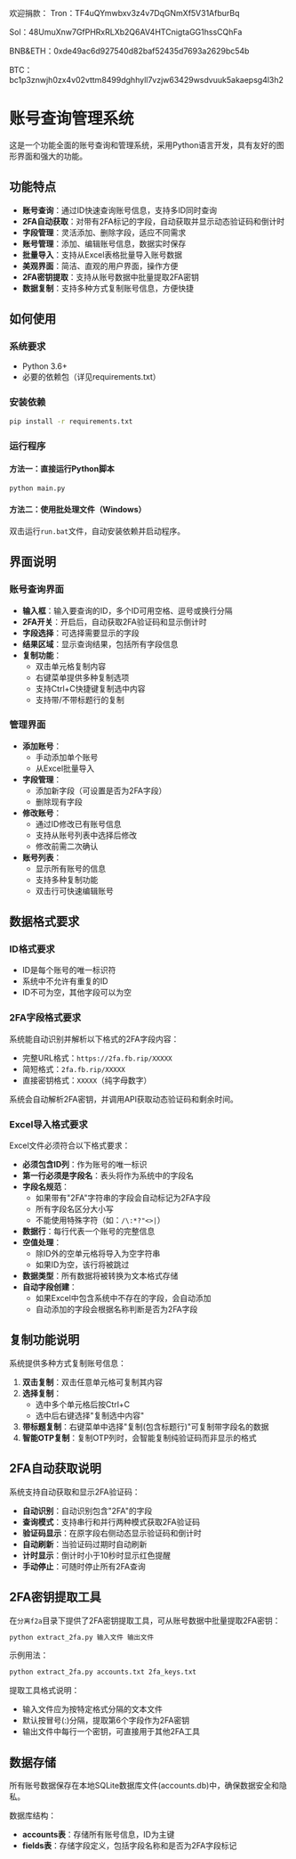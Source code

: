 欢迎捐款：
Tron：TF4uQYmwbxv3z4v7DqGNmXf5V31AfburBq

Sol：48UmuXnw7GfPHRxRLXb2Q6AV4HTCnigtaGG1hssCQhFa

BNB&ETH：0xde49ac6d927540d82baf52435d7693a2629bc54b

BTC：bc1p3znwjh0zx4v02vttm8499dghhyll7vzjw63429wsdvuuk5akaepsg4l3h2


# 账号查询管理系统

这是一个功能全面的账号查询和管理系统，采用Python语言开发，具有友好的图形界面和强大的功能。

## 功能特点

- **账号查询**：通过ID快速查询账号信息，支持多ID同时查询
- **2FA自动获取**：对带有2FA标记的字段，自动获取并显示动态验证码和倒计时
- **字段管理**：灵活添加、删除字段，适应不同需求
- **账号管理**：添加、编辑账号信息，数据实时保存
- **批量导入**：支持从Excel表格批量导入账号数据
- **美观界面**：简洁、直观的用户界面，操作方便
- **2FA密钥提取**：支持从账号数据中批量提取2FA密钥
- **数据复制**：支持多种方式复制账号信息，方便快捷

## 如何使用

### 系统要求

- Python 3.6+
- 必要的依赖包（详见requirements.txt）

### 安装依赖

```bash
pip install -r requirements.txt
```

### 运行程序

#### 方法一：直接运行Python脚本

```bash
python main.py
```

#### 方法二：使用批处理文件（Windows）

双击运行`run.bat`文件，自动安装依赖并启动程序。

## 界面说明

### 账号查询界面

- **输入框**：输入要查询的ID，多个ID可用空格、逗号或换行分隔
- **2FA开关**：开启后，自动获取2FA验证码和显示倒计时
- **字段选择**：可选择需要显示的字段
- **结果区域**：显示查询结果，包括所有字段信息
- **复制功能**：
  - 双击单元格复制内容
  - 右键菜单提供多种复制选项
  - 支持Ctrl+C快捷键复制选中内容
  - 支持带/不带标题行的复制

### 管理界面

- **添加账号**：
  - 手动添加单个账号
  - 从Excel批量导入
- **字段管理**：
  - 添加新字段（可设置是否为2FA字段）
  - 删除现有字段
- **修改账号**：
  - 通过ID修改已有账号信息
  - 支持从账号列表中选择后修改
  - 修改前需二次确认
- **账号列表**：
  - 显示所有账号的信息
  - 支持多种复制功能
  - 双击行可快速编辑账号

## 数据格式要求

### ID格式要求

- ID是每个账号的唯一标识符
- 系统中不允许有重复的ID
- ID不可为空，其他字段可以为空

### 2FA字段格式要求

系统能自动识别并解析以下格式的2FA字段内容：
- 完整URL格式：`https://2fa.fb.rip/XXXXX`
- 简短格式：`2fa.fb.rip/XXXXX`
- 直接密钥格式：`XXXXX`（纯字母数字）

系统会自动解析2FA密钥，并调用API获取动态验证码和剩余时间。

### Excel导入格式要求

Excel文件必须符合以下格式要求：
- **必须包含ID列**：作为账号的唯一标识
- **第一行必须是字段名**：表头将作为系统中的字段名
- **字段名规范**：
  - 如果带有"2FA"字符串的字段会自动标记为2FA字段
  - 所有字段名区分大小写
  - 不能使用特殊字符（如：`/\:*?"<>|`）
- **数据行**：每行代表一个账号的完整信息
- **空值处理**：
  - 除ID外的空单元格将导入为空字符串
  - 如果ID为空，该行将被跳过
- **数据类型**：所有数据将被转换为文本格式存储
- **自动字段创建**：
  - 如果Excel中包含系统中不存在的字段，会自动添加
  - 自动添加的字段会根据名称判断是否为2FA字段

## 复制功能说明

系统提供多种方式复制账号信息：

1. **双击复制**：双击任意单元格可复制其内容
2. **选择复制**：
   - 选中多个单元格后按Ctrl+C
   - 选中后右键选择"复制选中内容"
3. **带标题复制**：右键菜单中选择"复制(包含标题行)"可复制带字段名的数据
4. **智能OTP复制**：复制OTP列时，会智能复制纯验证码而非显示的格式

## 2FA自动获取说明

系统支持自动获取和显示2FA验证码：

- **自动识别**：自动识别包含"2FA"的字段
- **查询模式**：支持串行和并行两种模式获取2FA验证码
- **验证码显示**：在原字段右侧动态显示验证码和倒计时
- **自动刷新**：当验证码过期时自动刷新
- **计时显示**：倒计时小于10秒时显示红色提醒
- **手动停止**：可随时停止所有2FA查询

## 2FA密钥提取工具

在`分离f2a`目录下提供了2FA密钥提取工具，可从账号数据中批量提取2FA密钥：

```bash
python extract_2fa.py 输入文件 输出文件
```

示例用法：
```bash
python extract_2fa.py accounts.txt 2fa_keys.txt
```

提取工具格式说明：
- 输入文件应为按特定格式分隔的文本文件
- 默认按冒号(:)分隔，提取第6个字段作为2FA密钥
- 输出文件中每行一个密钥，可直接用于其他2FA工具

## 数据存储

所有账号数据保存在本地SQLite数据库文件(accounts.db)中，确保数据安全和隐私。

数据库结构：
- **accounts表**：存储所有账号信息，ID为主键
- **fields表**：存储字段定义，包括字段名称和是否为2FA字段标记


